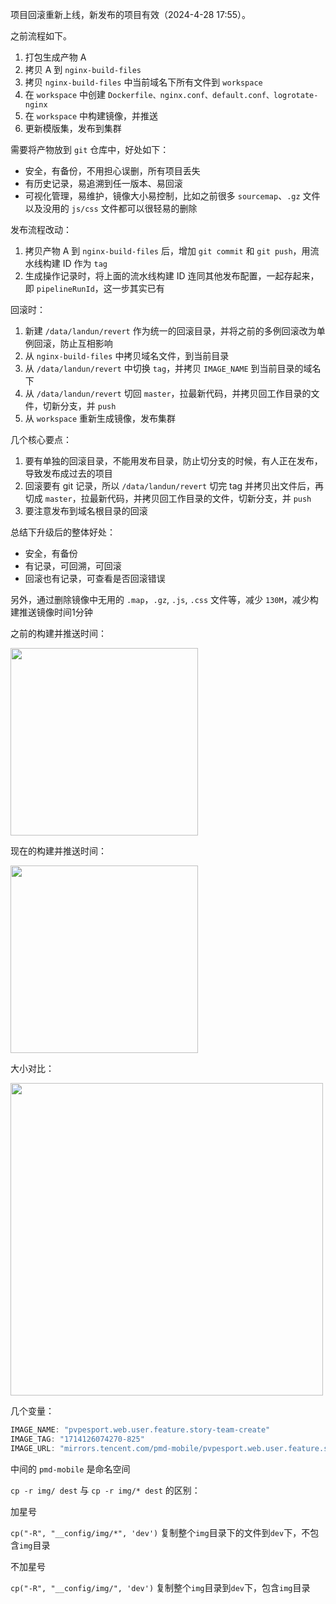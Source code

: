 项目回滚重新上线，新发布的项目有效（2024-4-28 17:55）。



之前流程如下。

1. 打包生成产物 A
2. 拷贝 A 到 `nginx-build-files`
3. 拷贝 `nginx-build-files` 中当前域名下所有文件到 `workspace`
4. 在 `workspace` 中创建 `Dockerfile、nginx.conf、default.conf、logrotate-nginx`
5. 在 `workspace` 中构建镜像，并推送
6. 更新模版集，发布到集群

需要将产物放到 `git` 仓库中，好处如下：

- 安全，有备份，不用担心误删，所有项目丢失
- 有历史记录，易追溯到任一版本、易回滚
- 可视化管理，易维护，镜像大小易控制，比如之前很多 `sourcemap`、`.gz` 文件以及没用的 `js/css` 文件都可以很轻易的删除

发布流程改动：

1. 拷贝产物 A 到 `nginx-build-files` 后，增加 `git commit` 和 `git push`，用流水线构建 ID 作为 `tag`
2. 生成操作记录时，将上面的流水线构建 ID 连同其他发布配置，一起存起来，即 `pipelineRunId`，这一步其实已有

回滚时：

1. 新建 `/data/landun/revert` 作为统一的回滚目录，并将之前的多例回滚改为单例回滚，防止互相影响
2. 从 `nginx-build-files` 中拷贝域名文件，到当前目录
3. 从 `/data/landun/revert` 中切换 `tag`，并拷贝 `IMAGE_NAME` 到当前目录的域名下
4. 从 `/data/landun/revert` 切回 `master`，拉最新代码，并拷贝回工作目录的文件，切新分支，并 `push`
5. 从 `workspace` 重新生成镜像，发布集群

几个核心要点：

1. 要有单独的回滚目录，不能用发布目录，防止切分支的时候，有人正在发布，导致发布成过去的项目
2. 回滚要有 git 记录，所以 `/data/landun/revert` 切完 tag 并拷贝出文件后，再切成 `master`，拉最新代码，并拷贝回工作目录的文件，切新分支，并 `push`
3. 要注意发布到域名根目录的回滚

总结下升级后的整体好处：

- 安全，有备份
- 有记录，可回溯，可回滚
- 回滚也有记录，可查看是否回滚错误

另外，通过删除镜像中无用的 `.map`，`.gz`, `.js`, `.css` 文件等，减少 `130M`，减少构建推送镜像时间1分钟

之前的构建并推送时间：

<img src="https://mike-1255355338.cos.ap-guangzhou.myqcloud.com/article/2024/4/own_mike_0baab6cda1a111128c.png" width="300"/>

现在的构建并推送时间：

<img src="https://mike-1255355338.cos.ap-guangzhou.myqcloud.com/article/2024/4/own_mike_61e5f2658fe567b0a3.png" width="300"/>


大小对比：

<img src="https://mike-1255355338.cos.ap-guangzhou.myqcloud.com/article/2024/4/own_mike_f7b22cf119e6fd5253.png" width="500"/>

几个变量：

```ts
IMAGE_NAME: "pvpesport.web.user.feature.story-team-create"
IMAGE_TAG: "1714126074270-825"
IMAGE_URL: "mirrors.tencent.com/pmd-mobile/pvpesport.web.user.feature.story-team-create"
```

中间的 `pmd-mobile` 是命名空间


`cp -r img/ dest` 与 `cp -r img/* dest` 的区别：

加星号

`cp("-R", "__config/img/*", 'dev')` 复制整个`img`目录下的文件到`dev`下，不包含`img`目录

不加星号

`cp("-R", "__config/img/", 'dev')` 复制整个`img`目录到`dev`下，包含`img`目录
